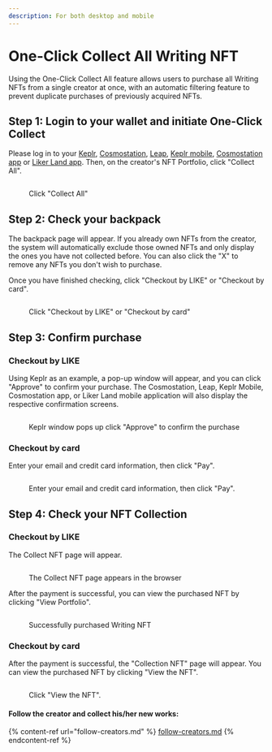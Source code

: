 ```yaml
---
description: For both desktop and mobile
---
```


# One-Click Collect All Writing NFT

Using the One-Click Collect All feature allows users to purchase all Writing NFTs from a single creator at once, with an automatic filtering feature to prevent duplicate purchases of previously acquired NFTs.

## Step 1: Login to your wallet and initiate One-Click Collect

Please log in to your [Keplr](../../wallet/keplr/), [Cosmostation](../../wallet/cosmostation/), [Leap](../../wallet/leap/), [Keplr mobile](../../wallet/keplr-mobile/), [Cosmostation app](../../wallet/cosmostation-app/cosmostation-app-deposit-and-send-likecoin.md) or [Liker Land app](../../../user-guide/liker-land/download.md). Then, on the creator's NFT Portfolio, click "Collect All".

<figure><img src="../../../.gitbook/assets/Collect All 1-en.png" alt=""><figcaption><p>Click "Collect All"</p></figcaption></figure>

## Step 2: Check your backpack

The backpack page will appear. If you already own NFTs from the creator, the system will automatically exclude those owned NFTs and only display the ones you have not collected before. You can also click the "X" to remove any NFTs you don't wish to purchase.

Once you have finished checking, click "Checkout by LIKE" or "Checkout by card".

<figure><img src="../../../.gitbook/assets/Collect All 2-en.png" alt=""><figcaption><p>Click "Checkout by LIKE" or "Checkout by card"</p></figcaption></figure>

## Step 3: Confirm purchase

### Checkout by LIKE

Using Keplr as an example, a pop-up window will appear, and you can click "Approve" to confirm your purchase. The Cosmostation, Leap, Keplr Mobile, Cosmostation app, or Liker Land mobile application will also display the respective confirmation screens.

<figure><img src="../../../.gitbook/assets/Collect All 3-en.png" alt=""><figcaption><p>Keplr window pops up click "Approve" to confirm the purchase</p></figcaption></figure>

### Checkout by card

Enter your email and credit card information, then click "Pay".

<figure><img src="../../../.gitbook/assets/Collect All 6.png" alt=""><figcaption><p>Enter your email and credit card information, then click "Pay".</p></figcaption></figure>

## Step 4: Check your NFT Collection

### Checkout by LIKE

The Collect NFT page will appear.

<figure><img src="../../../.gitbook/assets/Collect All 4-en.png" alt=""><figcaption><p>The Collect NFT page appears in the browser</p></figcaption></figure>

After the payment is successful, you can view the purchased NFT by clicking "View Portfolio".

<figure><img src="../../../.gitbook/assets/Collect All 5-en.png" alt=""><figcaption><p>Successfully purchased Writing NFT</p></figcaption></figure>

### Checkout by card

After the payment is successful, the "Collection NFT" page will appear. You can view the purchased NFT by clicking "View the NFT".

<figure><img src="../../../.gitbook/assets/Collect All 7-en.png" alt=""><figcaption><p> Click "View the NFT".</p></figcaption></figure>

#### Follow the creator and collect his/her new works:

{% content-ref url="follow-creators.md" %}
[follow-creators.md](follow-creators.md)
{% endcontent-ref %}
